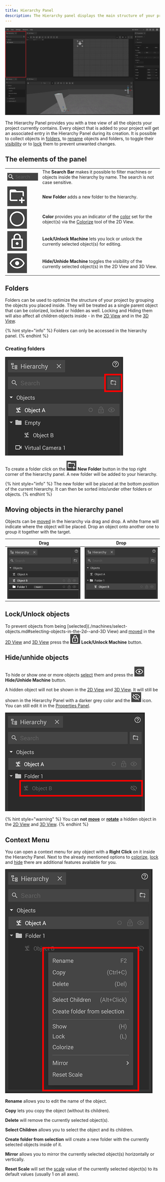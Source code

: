 ```yaml
---
title: Hierarchy Panel
description: The Hierarchy panel displays the main structure of your project's setup. It can help you organizing your project's complexity and keeping an overview of your currently used assets.
---
```


![Hierarchy Panel](../../.gitbook/assets/Hierarchy.jpg)

The Hierarchy Panel provides you with a tree view of all the objects your project currently contains. Every object that is added to your project will get an associated entry in the Hierarchy Panel during its creation. It is possible to collect objects in [folders](#folders), to [rename](./machines/renaming-objects-and-folders.md) objects and folders, to toggle their [visibility](#hide-unhide-objects) or to [lock](#lock-unlock-objects) them to prevent unwanted changes.

## The elements of the panel

|     |     |
| --- | --- |
| ![Hierarchy Search Bar](../../.gitbook/assets/planning_hierarchy_panel_search.png) | The __Search Bar__ makes it possible to filter machines or objects inside the hierarchy by name. The search is not case sensitive. |
| ![Hierarchy New Folder](../../.gitbook/assets/planning_hierarchy_panel_new_folder.png) | __New Folder__ adds a new folder to the hierarchy. |
| ![Hierarchy Color](../../.gitbook/assets/planning_hierarchy_panel_color.png) | __Color__ provides you an indicator of the [color](./machines/highlighting-objects.md) set for the object(s) via the [Colorize](./machines/highlighting-objects.md) tool of the 2D View. |
| ![Hierarchy Lock/Unlock Machine](../../.gitbook/assets/planning_hierarchy_panel_lock_unlock_machine.png) | __Lock/Unlock Machine__ lets you lock or unlock the currently selected object(s) for editing. |
| ![Hierarchy Hide/Unhide Machine](../../.gitbook/assets/planning_hierarchy_panel_hide_unhide_machine.png) | __Hide/Unhide Machine__ toggles the visibility of the currently selected object(s) in the 2D View and 3D View. |

## Folders

Folders can be used to optimize the structure of your project by grouping the objects you placed inside. They will be treated as a single parent object that can be colorized, locked or hidden as well. Locking and Hiding them will also affect all children objects inside - in the [2D View](./user-interface/the-2d-view.md) and in the [3D View](./user-interface/the-3d-view.md).

{% hint style="info" %}
Folders can only be accessed in the hierarchy panel.
{% endhint %}

### Creating folders

![](../../.gitbook/assets/planning_hierarchy_new_folder.png)

To create a folder click on the ![Hierarchy New Folder](../../.gitbook/assets/planning_hierarchy_panel_new_folder_small.png) __New Folder__ button in the top right corner of the hierarchy panel. A new folder will be added to your hierarchy.

{% hint style="info" %}
The new folder will be placed at the bottom position of the current hierarchy. It can then be sorted into/under other folders or objects. 
{% endhint %}

## Moving objects in the hierarchy panel

Objects can be [moved](./machines/select-objects.md#selecting-objects-via-the-hierarchy) in the hierarchy via drag and drop. A white frame will indicate where the object will be placed. Drop an object onto another one to group it together with the target.

| __Drag__ | __Drop__ |
| --- | --- |
| ![Hierarchy Move Drag](../../.gitbook/assets/planning_hierarchy_moving_objects_drag.png) | ![Hierarchy Move Drop](../../.gitbook/assets/planning_hierarchy_moving_objects_drop.png) |

## Lock/Unlock objects

To prevent objects from being [selected](./machines/select-objects.md#selecting-objects-in-the-2d--and-3D View) and [moved](./machines/move-objects.md) in the [2D View](the-2d-view.md) and [3D View](the-3d-view.md) press the ![Hierarchy Lock](../../.gitbook/assets/planning_hierarchy_panel_lock_unlock_machine_small.png) **Lock/Unlock Machine** button.

## Hide/unhide objects

To hide or show one or more objects [select](./machines/select-objects.md#selecting-objects-via-the-hierarchy) them and press the ![Hierarchy Visibility](../../.gitbook/assets/planning_hierarchy_panel_hide_unhide_machine_small.png) **Hide/Unhide Machine** button.

A hidden object will not be shown in the [2D View](the-2d-view.md) and [3D View](the-3d-view.md). It will still be shown in the Hierarchy Panel with a darker grey color and the ![Hierarchy Hidden Object](../../.gitbook/assets/planning_hierarchy_panel_hidden_object_small.png) icon. You can still edit it in the [Properties Panel](./the-properties-panel.md).

![Hierarchy Hidden Object](../../.gitbook/assets/planning_hierarchy_hidden_object.png)

{% hint style="warning" %}
You can __not__ [__move__](./machines/move-objects.md) or [__rotate__](./machines/rotate-objects.md) a hidden object in the [2D View](the-2d-view.md) and [3D View](the-3d-view.md).
{% endhint %}

## Context Menu

You can open a context menu for any object with a __Right Click__ on it inside the Hierarchy Panel.
Next to the already mentioned options to [colorize](#the-elements-of-the-panel), [lock](#lock-unlock-objects) and [hide](#hide-unhide-objects) there are additional features available for you.

![Hierarchy Context Menu](../../.gitbook/assets/planning_hierarchy_context_menu.png)

__Rename__ allows you to edit the name of the object.

__Copy__ lets you copy the object (without its children).

__Delete__ will remove the currently selected object(s).

__Select Children__ allows you to select the object and its children.

__Create folder from selection__ will create a new folder with the currently selected objects inside of it.

__Mirror__ allows you to mirror the currently selected object(s) horizontally or vertically.

__Reset Scale__ will set the [scale](./machines/scale-objects.md) value of the currently selected object(s) to its default values (usually 1 on all axes).